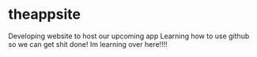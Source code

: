 # theappsite
Developing website to host our upcoming app
Learning how to use github so we can get shit done!
Im learning over here!!!!
